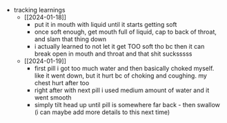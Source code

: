   * tracking learnings
    * [[2024-01-18]]
      * put it in mouth with liquid until it starts getting soft
      * once soft enough, get mouth full of liquid, cap to back of throat, and slam that thing down
      * i actually learned to not let it get TOO soft tho bc then it can break open in mouth and throat and that shit sucksssss
    * [[2024-01-19]]
      * first pill i got too much water and then basically choked myself. like it went down, but it hurt bc of choking and coughing. my chest hurt after too
      * right after with next pill i used medium amount of water and it went smooth
      * simply tilt head up until pill is somewhere far back - then swallow (i can maybe add more details to this next time)
